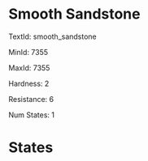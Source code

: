 # Smooth Sandstone

TextId: smooth_sandstone

MinId: 7355

MaxId: 7355

Hardness: 2

Resistance: 6


Num States: 1

# States
```

```
